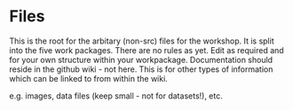 # Files

This is the root for the arbitary (non-src) files for the workshop. It is split into the five work packages. There are no rules as yet.
Edit as required and for your own structure within your workpackage.
Documentation should reside in the github wiki - not here. This is for other types of information which can be linked to from within the wiki.

e.g. images, data files (keep small - not for datasets!), etc.
